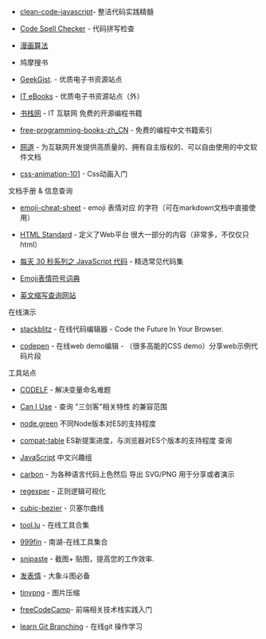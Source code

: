 * [clean-code-javascript​](https://github.com/ryanmcdermott/clean-code-javascript#set-default-objects-with-objectassign)​ - 整洁代码实践精髓

* [Code Spell Checker​](https://marketplace.visualstudio.com/items?itemName=streetsidesoftware.code-spell-checker) - 代码拼写检查
* [漫画算法](https://www.cxyxiaowu.com/suanfa-2/manhuasuanfa)

* 鸠摩搜书

* [GeekGist](https://geekgist.com/). - 优质电子书资源站点

* [IT eBooks](https://it-ebooks.info/) - 优质电子书资源站点（外）

* [书栈网](https://www.bookstack.cn/) - IT 互联网 免费的开源编程书籍

* [free-programming-books-zh_CN](https://github.com/justjavac/free-programming-books-zh_CN) - 免费的编程中文书籍索引

* [网道](https://wangdoc.com/) - 为互联网开发提供高质量的、拥有自主版权的、可以自由使用的中文软件文档

* [css-animation-101](https://h-wakanda.github.io/css-animation-101-cn/) - Css动画入门

文档手册 & 信息查询
* [emoji-cheat-sheet](https://www.webfx.com/tools/emoji-cheat-sheet/) - emoji 表情对应 的字符（可在markdown文档中直接使用）

* [HTML Standard](https://whatwg-cn.github.io/html/) - 定义了Web平台 很大一部分的内容（非常多，不仅仅只html）

* [每天 30 秒系列之 JavaScript 代码](https://ld246.com/article/1553314584340?utm_source=ld246.com) - 精选常见代码集

* [Emoji表情符号词典](https://www.emojiall.com/zh-hans)

* [英文缩写查询网站](https://acronyms.thefreedictionary.com/hdx)

在线演示
* [stackblitz](https://stackblitz.com/) - 在线代码编辑器 - Code the Future In Your Browser.

* [codepen](https://codepen.io/) - 在线web demo编辑 - （很多高能的CSS demo）分享web示例代码片段

工具站点
* [CODELF](https://unbug.github.io/codelf/) - 解决变量命名难题

* [Can I Use](https://caniuse.com/) - 查询 "三剑客"相关特性 的兼容范围

* [node.green](https://node.green/) 不同Node版本对ES的支持程度

* [compat-table](https://kangax.github.io/compat-table/es6/) ES新提案进度，与浏览器对ES个版本的支持程度 查询

* [JavaScript](https://jscig.github.io/#) 中文兴趣组 

* [carbon](https://carbon.now.sh/) - 为各种语言代码上色然后 导出 SVG/PNG 用于分享或者演示

* [regexper](https://regexper.com/) - 正则逻辑可视化

* [cubic-bezier](https://cubic-bezier.com/#.17,.67,.83,.67) - 贝塞尔曲线

* [tool.lu](https://tool.lu/nav/) - 在线工具合集

* [999fin](https://999fin.com/) - 南湖-在线工具集合

* [snipaste](https://zh.snipaste.com/) - 截图+ 贴图，提高您的工作效率.

* [发表情](https://fabiaoqing.com/) -  大象斗图必备

* [tinypng](https://tinypng.com/) - 图片压缩
* [freeCodeCamp](https://www.freecodecamp.org/learn/)- 前端相关技术栈实践入门
* [learn Git Branching](https://learngitbranching.js.org/) - 在线git 操作学习